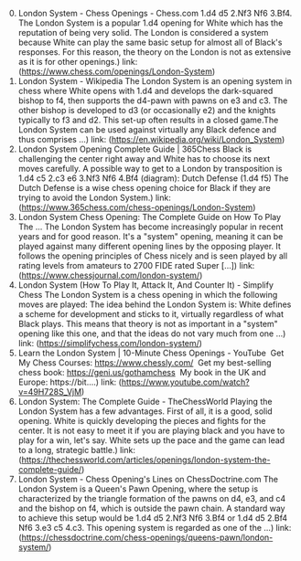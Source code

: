 ---
---
0. London System - Chess Openings - Chess.com
1.d4 d5 2.Nf3 Nf6 3.Bf4. The London System is a popular 1.d4 opening for White which has the reputation of being very solid. The London is considered a system because White can play the same basic setup for almost all of Black's responses. For this reason, the theory on the London is not as extensive as it is for other openings.)
link: (https://www.chess.com/openings/London-System)
1. London System - Wikipedia
The London System is an opening system in chess where White opens with 1.d4 and develops the dark-squared bishop to f4, then supports the d4-pawn with pawns on e3 and c3. The other bishop is developed to d3 (or occasionally e2) and the knights typically to f3 and d2. This set-up often results in a closed game.The London System can be used against virtually any Black defence and thus comprises ...)
link: (https://en.wikipedia.org/wiki/London_System)
2. London System Opening Complete Guide | 365Chess
Black is challenging the center right away and White has to choose its next moves carefully. A possible way to get to a London by transposition is 1.d4 c5 2.c3 e6 3.Nf3 Nf6 4.Bf4 (diagram): Dutch Defense (1.d4 f5) The Dutch Defense is a wise chess opening choice for Black if they are trying to avoid the London System.)
link: (https://www.365chess.com/chess-openings/London-System)
3. London System Chess Opening: The Complete Guide on How To Play The ...
The London System has become increasingly popular in recent years and for good reason. It's a "system" opening, meaning it can be played against many different opening lines by the opposing player. It follows the opening principles of Chess nicely and is seen played by all rating levels from amateurs to 2700 FIDE rated Super […])
link: (https://www.chessjournal.com/london-system/)
4. London System (How To Play It, Attack It, And Counter It) - Simplify Chess
The London System is a chess opening in which the following moves are played: The idea behind the London System is: White defines a scheme for development and sticks to it, virtually regardless of what Black plays. This means that theory is not as important in a "system" opening like this one, and that the ideas do not vary much from one ...)
link: (https://simplifychess.com/london-system/)
5. Learn the London System | 10-Minute Chess Openings - YouTube
️ Get My Chess Courses: https://www.chessly.com/ ️ Get my best-selling chess book: https://geni.us/gothamchess ️ My book in the UK and Europe: https://bit....)
link: (https://www.youtube.com/watch?v=49H728S_VjM)
6. London System: The Complete Guide - TheChessWorld
Playing the London System has a few advantages. First of all, it is a good, solid opening. White is quickly developing the pieces and fights for the center. It is not easy to meet it if you are playing black and you have to play for a win, let's say. White sets up the pace and the game can lead to a long, strategic battle.)
link: (https://thechessworld.com/articles/openings/london-system-the-complete-guide/)
7. London System - Chess Opening's Lines on ChessDoctrine.com
The London System is a Queen's Pawn Opening, where the setup is characterized by the triangle formation of the pawns on d4, e3, and c4 and the bishop on f4, which is outside the pawn chain. A standard way to achieve this setup would be 1.d4 d5 2.Nf3 Nf6 3.Bf4 or 1.d4 d5 2.Bf4 Nf6 3.e3 c5 4.c3. This opening system is regarded as one of the ...)
link: (https://chessdoctrine.com/chess-openings/queens-pawn/london-system/)
